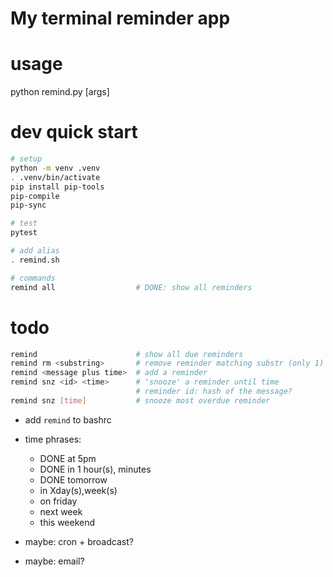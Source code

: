 # My terminal reminder app

# usage
python remind.py [args]

# dev quick start
```sh
# setup
python -m venv .venv
. .venv/bin/activate
pip install pip-tools
pip-compile
pip-sync

# test
pytest

# add alias
. remind.sh

# commands
remind all                  # DONE: show all reminders
```

# todo
```sh
remind                      # show all due reminders
remind rm <substring>       # remove reminder matching substr (only 1)
remind <message plus time>  # add a reminder
remind snz <id> <time>      # 'snooze' a reminder until time
                            # reminder id: hash of the message?
remind snz [time]           # snooze most overdue reminder
```
- add `remind` to bashrc
- time phrases:
    - DONE at 5pm
    - DONE in 1 hour(s), minutes
    - DONE tomorrow
    - in Xday(s),week(s)
    - on friday
    - next week
    - this weekend

- maybe: cron + broadcast?
- maybe: email?
